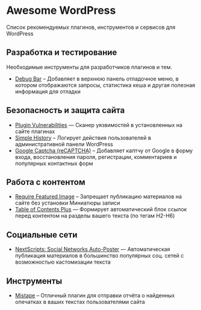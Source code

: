 # Awesome WordPress

Список рекомендуемых плагинов, инструментов и сервисов для WordPress

## Разработка и тестирование

Необходимые инструменты для разработчиков плагинов и тем.

* [Debug Bar](https://ru.wordpress.org/plugins/debug-bar/) – Добавляет в верхнюю панель отладочное меню, в котором
  отображаются запросы, статистика кеша и другая полезная информация для отладки

## Безопасность и защита сайта

* [Plugin Vulnerabilities](https://ru.wordpress.org/plugins/plugin-vulnerabilities/) — Сканер уязвимостей в
  установленных на сайте плагинах
* [Simple History](https://ru.wordpress.org/plugins/simple-history/) – Логирует действия пользователей в
  административной панели WordPress
* [Google Captcha (reCAPTCHA)](https://ru.wordpress.org/plugins/google-captcha/) – Добавляет каптчу от Google в форму
  входа, восстановления пароля, регистрации, комментариев и популярных контактных форм

## Работа с контентом

* [Require Featured Image](https://ru.wordpress.org/plugins/require-featured-image/) – Запрещает публикацию материалов
  на сайте без установки Миниатюры записи
* [Table of Contents Plus](https://ru.wordpress.org/plugins/table-of-contents-plus/) — Формирует автоматический блок ссылок перед контентом на разделы вашего текста (по тегам H2-H6)

## Социальные сети

* [NextScripts: Social Networks Auto-Poster](https://ru.wordpress.org/plugins/social-networks-auto-poster-facebook-twitter-g/) — Автоматическая
  публикация материалов в большинство популярных соц. сетей с возможностью кастомизации текста

## Инструменты

* [Mistape](https://ru.wordpress.org/plugins/mistape/) – Отличный плагин для отправки отчёта о найденных опечатках в
  ваших текстах пользователями сайта

